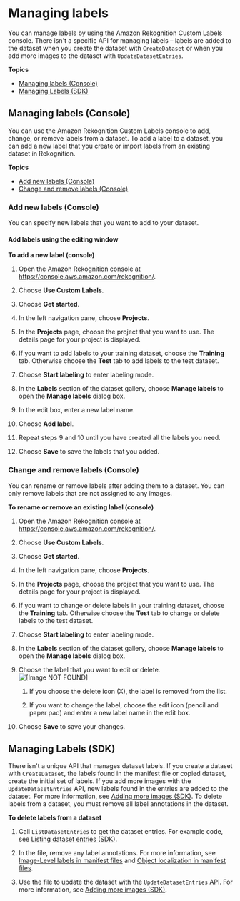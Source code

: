 # Managing labels<a name="md-labels"></a>

You can manage labels by using the Amazon Rekognition Custom Labels console\. There isn't a specific API for managing labels – labels are added to the dataset when you create the dataset with `CreateDataset` or when you add more images to the dataset with `UpdateDatasetEntries`\.

**Topics**
+ [Managing labels \(Console\)](#md-labels-console)
+ [Managing Labels \(SDK\)](#md-labels-sdk)

## Managing labels \(Console\)<a name="md-labels-console"></a>

You can use the Amazon Rekognition Custom Labels console to add, change, or remove labels from a dataset\. To add a label to a dataset, you can add a new label that you create or import labels from an existing dataset in Rekognition\.

**Topics**
+ [Add new labels \(Console\)](#md-add-new-labels)
+ [Change and remove labels \(Console\)](#md-edit-labels-after-adding)

### Add new labels \(Console\)<a name="md-add-new-labels"></a>

You can specify new labels that you want to add to your dataset\. 

#### Add labels using the editing window<a name="add-with-modal"></a>

**To add a new label \(console\)**

1. Open the Amazon Rekognition console at [https://console\.aws\.amazon\.com/rekognition/](https://console.aws.amazon.com/rekognition/)\.

1. Choose **Use Custom Labels**\.

1. Choose **Get started**\. 

1. In the left navigation pane, choose **Projects**\.

1. In the **Projects** page, choose the project that you want to use\. The details page for your project is displayed\.

1. If you want to add labels to your training dataset, choose the **Training** tab\. Otherwise choose the **Test** tab to add labels to the test dataset\. 

1. Choose **Start labeling** to enter labeling mode\.

1. In the **Labels** section of the dataset gallery, choose **Manage labels** to open the **Manage labels** dialog box\.

1. In the edit box, enter a new label name\.

1. Choose **Add label**\.

1. Repeat steps 9 and 10 until you have created all the labels you need\.

1. Choose **Save** to save the labels that you added\.

### Change and remove labels \(Console\)<a name="md-edit-labels-after-adding"></a>

You can rename or remove labels after adding them to a dataset\. You can only remove labels that are not assigned to any images\.

**To rename or remove an existing label \(console\)**

1. Open the Amazon Rekognition console at [https://console\.aws\.amazon\.com/rekognition/](https://console.aws.amazon.com/rekognition/)\.

1. Choose **Use Custom Labels**\.

1. Choose **Get started**\. 

1. In the left navigation pane, choose **Projects**\.

1. In the **Projects** page, choose the project that you want to use\. The details page for your project is displayed\.

1. If you want to change or delete labels in your training dataset, choose the **Training** tab\. Otherwise choose the **Test** tab to change or delete labels to the test dataset\. 

1. Choose **Start labeling** to enter labeling mode\.

1. In the **Labels** section of the dataset gallery, choose **Manage labels** to open the **Manage labels** dialog box\.

1. Choose the label that you want to edit or delete\.   
![\[Image NOT FOUND\]](http://docs.aws.amazon.com/rekognition/latest/customlabels-dg/images/change-delete-label.jpg)

   1. If you choose the delete icon \(X\), the label is removed from the list\.

   1. If you want to change the label, choose the edit icon \(pencil and paper pad\) and enter a new label name in the edit box\. 

1. Choose **Save** to save your changes\.

## Managing Labels \(SDK\)<a name="md-labels-sdk"></a>

There isn't a unique API that manages dataset labels\. If you create a dataset with `CreateDataset`, the labels found in the manifest file or copied dataset, create the initial set of labels\. If you add more images with the `UpdateDatasetEntries` API, new labels found in the entries are added to the dataset\. For more information, see [Adding more images \(SDK\)](md-add-images.md#md-add-images-sdk)\. To delete labels from a dataset, you must remove all label annotations in the dataset\.

**To delete labels from a dataset**

1. Call `ListDatasetEntries` to get the dataset entries\. For example code, see [Listing dataset entries \(SDK\)](md-listing-dataset-entries-sdk.md)\.

1. In the file, remove any label annotations\. For more information, see [Image\-Level labels in manifest files](md-create-manifest-file-classification.md) and [Object localization in manifest files](md-create-manifest-file-object-detection.md)\. 

1. Use the file to update the dataset with the `UpdateDatasetEntries` API\. For more information, see [Adding more images \(SDK\)](md-add-images.md#md-add-images-sdk)\.